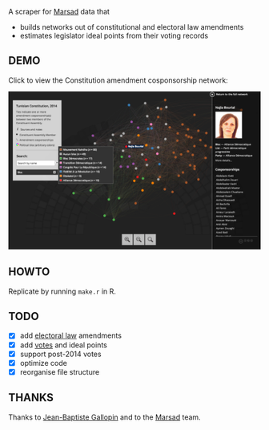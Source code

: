 A scraper for [Marsad](http://www.marsad.tn) data that

* builds networks out of constitutional and electoral law amendments
* estimates legislator ideal points from their voting records

## DEMO

Click to view the Constitution amendment cosponsorship network:

[![](plots/demo.png)](http://f.briatte.org/parlviz/marsad/)

## HOWTO

Replicate by running `make.r` in R.

## TODO

- [x] add [electoral law](http://www.marsad.tn/fr/loi_electorale/index) amendments
- [x] add [votes](http://www.marsad.tn/fr/votes) and ideal points
- [x] support post-2014 votes
- [x] optimize code
- [x] reorganise file structure

## THANKS

Thanks to [Jean-Baptiste Gallopin](http://yale.academia.edu/JeanBaptisteGallopin) and to the [Marsad](http://www.marsad.tn) team.
